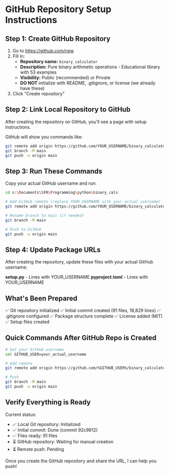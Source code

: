 # GitHub Repository Setup Instructions

## Step 1: Create GitHub Repository

1. Go to https://github.com/new
2. Fill in:
   - **Repository name:** `binary_calculator`
   - **Description:** Pure binary arithmetic operations - Educational library with 53 examples
   - **Visibility:** Public (recommended) or Private
   - **DO NOT** initialize with README, .gitignore, or license (we already have these)
3. Click "Create repository"

## Step 2: Link Local Repository to GitHub

After creating the repository on GitHub, you'll see a page with setup instructions. 

GitHub will show you commands like:
```bash
git remote add origin https://github.com/YOUR_USERNAME/binary_calculator.git
git branch -M main
git push -u origin main
```

## Step 3: Run These Commands

Copy your actual GitHub username and run:

```bash
cd s:\Documents\SFR\Programming\python\binary_cals

# Add GitHub remote (replace YOUR_USERNAME with your actual username)
git remote add origin https://github.com/YOUR_USERNAME/binary_calculator.git

# Rename branch to main (if needed)
git branch -M main

# Push to GitHub
git push -u origin main
```

## Step 4: Update Package URLs

After creating the repository, update these files with your actual GitHub username:

**setup.py** - Lines with YOUR_USERNAME
**pyproject.toml** - Lines with YOUR_USERNAME

## What's Been Prepared

✅ Git repository initialized
✅ Initial commit created (91 files, 18,829 lines)
✅ .gitignore configured
✅ Package structure complete
✅ License added (MIT)
✅ Setup files created

## Quick Commands After GitHub Repo is Created

```bash
# Set your GitHub username
set GITHUB_USER=your_actual_username

# Add remote
git remote add origin https://github.com/%GITHUB_USER%/binary_calculator.git

# Push
git branch -M main
git push -u origin main
```

## Verify Everything is Ready

Current status:
- ✅ Local Git repository: Initialized
- ✅ Initial commit: Done (commit 92c9812)
- ✅ Files ready: 91 files
- ⏳ GitHub repository: Waiting for manual creation
- ⏳ Remote push: Pending

Once you create the GitHub repository and share the URL, I can help you push!


